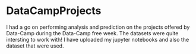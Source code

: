 # DataCampProjects
I had a go on performing analysis and prediction on the projects offered by Data-Camp during the Data-Camp free week.
The datasets were quite intersting to work with! 
I have uploaded my jupyter notebooks and also the dataset that were used. 
